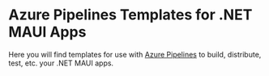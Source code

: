 # Azure Pipelines Templates for .NET MAUI Apps

Here you will find templates for use with [Azure Pipelines](https://azure.microsoft.com/products/devops/pipelines) to build, distribute, test, etc. your .NET MAUI apps.